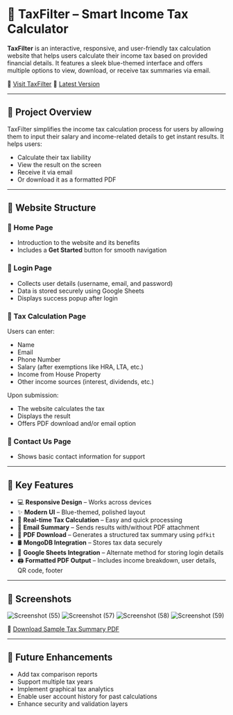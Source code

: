 # 🧾 TaxFilter – Smart Income Tax Calculator

**TaxFilter** is an interactive, responsive, and user-friendly tax calculation website that helps users calculate their income tax based on provided financial details. It features a sleek blue-themed interface and offers multiple options to view, download, or receive tax summaries via email.

🔗 [Visit TaxFilter](https://aarthi-taxcalculation-website.netlify.app/)
🔗 [Latest Version](https://aarthi-income-taxcalculator.netlify.app/)

---

## 🚀 Project Overview

TaxFilter simplifies the income tax calculation process for users by allowing them to input their salary and income-related details to get instant results. It helps users:

* Calculate their tax liability
* View the result on the screen
* Receive it via email
* Or download it as a formatted PDF

---

## 🧩 Website Structure

### 🔹 Home Page

* Introduction to the website and its benefits
* Includes a **Get Started** button for smooth navigation

### 🔹 Login Page

* Collects user details (username, email, and password)
* Data is stored securely using Google Sheets 
* Displays success popup after login

### 🔹 Tax Calculation Page

Users can enter:

* Name
* Email
* Phone Number
* Salary (after exemptions like HRA, LTA, etc.)
* Income from House Property
* Other income sources (interest, dividends, etc.)

Upon submission:

* The website calculates the tax
* Displays the result
* Offers PDF download and/or email option

### 🔹 Contact Us Page

* Shows basic contact information for support

---

## 🔧 Key Features

* 💻 **Responsive Design** – Works across devices
* ✨ **Modern UI** – Blue-themed, polished layout
* 🧮 **Real-time Tax Calculation** – Easy and quick processing
* 📧 **Email Summary** – Sends results with/without PDF attachment
* 📄 **PDF Download** – Generates a structured tax summary using `pdfkit`
* 🛢️ **MongoDB Integration** – Stores tax data securely
* 🔐 **Google Sheets Integration** – Alternate method for storing login details
* 🖨️ **Formatted PDF Output** – Includes income breakdown, user details, QR code, footer

---

## 📸 Screenshots

![Screenshot (55)](https://github.com/user-attachments/assets/2097b856-a0aa-4a22-a487-23f1215056b4)
![Screenshot (57)](https://github.com/user-attachments/assets/b5f013f9-c4bc-40fd-833e-f1e911b73da8)
![Screenshot (58)](https://github.com/user-attachments/assets/b6e6a7d5-b84e-451a-bed8-35a98d8ff6be)
![Screenshot (59)](https://github.com/user-attachments/assets/907b014c-ff4e-4f02-b570-7f8931ed1e83)

📄 [Download Sample Tax Summary PDF](https://github.com/user-attachments/files/20968758/aarthi_Tax_Summary.30.pdf)

---

## 🔮 Future Enhancements

* Add tax comparison reports
* Support multiple tax years
* Implement graphical tax analytics
* Enable user account history for past calculations
* Enhance security and validation layers

